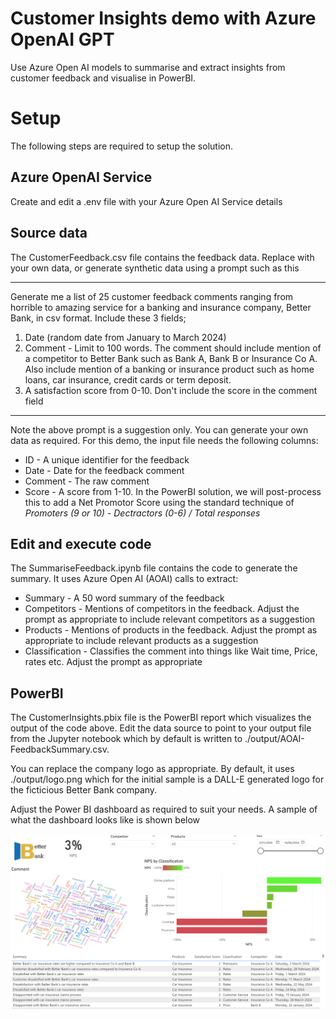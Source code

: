 # Customer Insights demo with Azure OpenAI GPT
Use Azure Open AI models to summarise and extract insights from customer feedback and visualise in PowerBI.

# Setup
The following steps are required to setup the solution.

## Azure OpenAI Service
Create and edit a .env file with your Azure Open AI Service details

## Source data
The CustomerFeedback.csv file contains the feedback data. Replace with your own data, or generate synthetic data using a prompt  such as this

---

Generate me a list of 25 customer feedback comments ranging from horrible to amazing service for a banking and insurance company, Better Bank, in csv format. Include these 3 fields;   
  
1. Date (random date from January to March 2024)  
2. Comment - Limit to 100 words. The comment should include mention of a competitor to Better Bank such as Bank A, Bank B or Insurance Co A. Also include mention of a banking or insurance product such as home loans, car insurance, credit cards or term deposit.  
3. A satisfaction score from 0-10. Don't include the score in the comment field

---

Note the above prompt is a suggestion only. You can generate your own data as required. For this demo, the input file needs the following columns: 
 - ID - A unique identifier for the feedback 
 - Date - Date for the feedback comment
 - Comment - The raw comment
 - Score - A score from 1-10. In the PowerBI solution, we will post-process this to add a Net Promotor Score using the standard technique of *Promoters (9 or 10) - Dectractors (0-6) / Total responses*

## Edit and execute code
The SummariseFeedback.ipynb file contains the code to generate the summary. It uses Azure Open AI (AOAI) calls to extract:
 - Summary - A 50 word summary of the feedback
 - Competitors - Mentions of competitors in the feedback. Adjust the prompt as appropriate to include relevant competitors as a suggestion
 - Products - Mentions of products in the feedback. Adjust the prompt as appropriate to include relevant products as a suggestion
 - Classification - Classifies the comment into things like Wait time, Price, rates etc. Adjust the prompt as appropriate

## PowerBI
The CustomerInsights.pbix file is the PowerBI report which visualizes the output of the code above. Edit the data source to point to your output file from the Jupyter notebook which by default is written to ./output/AOAI-FeedbackSummary.csv.

You can replace the company logo as appropriate. By default, it uses ./output/logo.png which for the initial sample is a DALL-E generated logo for the ficticious Better Bank company.

Adjust the Power BI dashboard as required to suit your needs. A sample of what the dashboard looks like is shown below

![PowerBI Dashboard](./output/DashboardSample.png)


